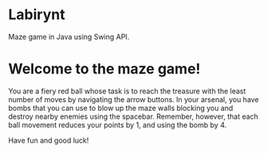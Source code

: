 # Labirynt
Maze game in Java using Swing API.

# Welcome to the maze game!
You are a fiery red ball whose task is to reach the treasure with the least number of moves by navigating the arrow buttons. In your arsenal, you have bombs that you can use to blow up the maze walls blocking you and destroy nearby enemies using the spacebar. Remember, however, that each ball movement reduces your points by 1, and using the bomb by 4. 

Have fun and good luck!
